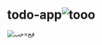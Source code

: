 # todo-app![tooo](https://user-images.githubusercontent.com/104577200/165925290-cfa772f2-3518-4ae6-b781-eb6dc16a9249.png)
![فح=حب](https://user-images.githubusercontent.com/104577200/165925295-af7c61bb-d2ce-438c-897e-d679966aab96.png)
